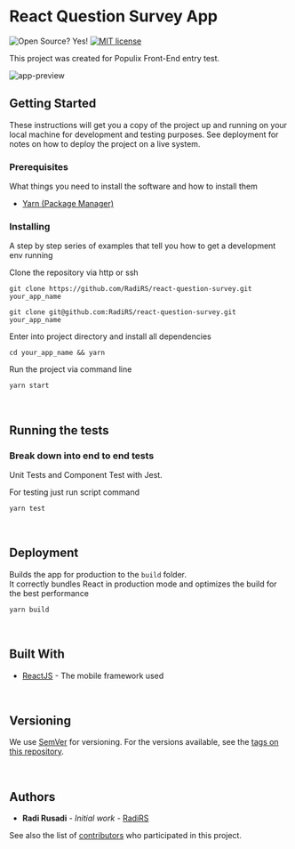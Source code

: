 # React Question Survey App

![Open Source? Yes!](https://badgen.net/badge/Open%20Source%20%3F/Yes%21/blue?icon=github)
[![MIT license](https://img.shields.io/badge/License-MIT-blue.svg)](LICENSE)

This project was created for Populix Front-End entry test.

![app-preview](preview.gif)

## Getting Started

These instructions will get you a copy of the project up and running on your local machine for development and testing purposes. See deployment for notes on how to deploy the project on a live system.

### Prerequisites

What things you need to install the software and how to install them

- [Yarn (Package Manager)](https://yarnpkg.com)

### Installing

A step by step series of examples that tell you how to get a development env running

Clone the repository via http or ssh

```
git clone https://github.com/RadiRS/react-question-survey.git your_app_name
```

```
git clone git@github.com:RadiRS/react-question-survey.git your_app_name
```

Enter into project directory and install all dependencies

```
cd your_app_name && yarn
```

Run the project via command line

```
yarn start
```

<p>&nbsp;</p>

## Running the tests

### Break down into end to end tests

Unit Tests and Component Test with Jest.

For testing just run script command

```
yarn test
```

<p>&nbsp;</p>

## Deployment

Builds the app for production to the `build` folder.\
It correctly bundles React in production mode and optimizes the build for the best performance

```
yarn build
```

<p>&nbsp;</p>

## Built With

- [ReactJS](https://facebook.github.io/react-native/) - The mobile framework used

<p>&nbsp;</p>

## Versioning

We use [SemVer](http://semver.org/) for versioning. For the versions available, see the [tags on this repository](https://github.com/RadiRS/react-question-survey/tags).

<p>&nbsp;</p>

## Authors

- **Radi Rusadi** - _Initial work_ - [RadiRS](https://github.com/RadiRS)

See also the list of [contributors](https://github.com/RadiRS/react-question-survey/contributors) who participated in this project.

